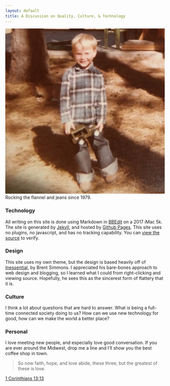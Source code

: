 ```yaml
---
layout: default
title: A Discussion on Quality, Culture, & Technology 
---
```


<img src="/media/jeans_and_flannel.jpg" loading="lazy" />
Rocking the flannel and jeans since 1979.

### Technology

All writing on this site is done using Markdown in [BBEdit][1] on a 2017 iMac 5k. The site is generated by [Jekyll][2], and hosted by [Github Pages][3]. This site uses no plugins, no javascript, and has no tracking capability. You can [view the source][4] to verify. 

### Design

This site uses my own theme, but the design is based heavily off of [Inessential][5], by Brent Simmons. I appreciated his bare-bones approach to web design and blogging, so I learned what I could from right-clicking and viewing source. Hopefully, he sees this as the sincerest form of flattery that it is. 

### Culture

I think a lot about questions that are hard to answer. What is being a full-time connected society doing to us? How can we use new technology for good, how can we make the world a better place?

### Personal

I love meeting new people, and especially love good conversation. If you are ever around the Midwest, drop me a line and I’ll show you the best coffee shop in town.

> So now faith, hope, and love abide, these three; but the greatest of these is love.

[1 Corinthians 13:13][8]


[1]: https://www.barebones.com/products/bbedit/
[2]: http://jekyllrb.com
[3]: https://pages.github.com
[4]: https://github.com/ibuys/ibuys.github.io
[5]: http://inessential.com
[6]: https://en.wikipedia.org/wiki/Transformers:_Generation_1
[7]: http://twitter.com/ibuys
[8]: https://www.esv.org/1+Corinthians+13/